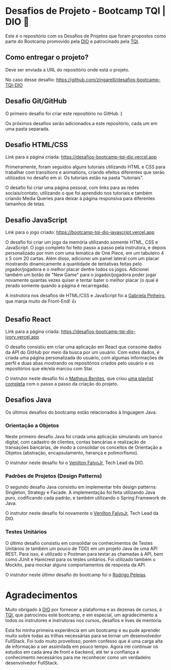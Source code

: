 # Desafios de Projeto - Bootcamp TQI | DIO 💯

Este é o repositório com os Desafios de Projetos que foram propostos como parte do Bootcamp promovido pela [DIO](https://www.dio.me) e patrocinado pela [TQI](https://www.tqi.com.br).

## Como entregar o projeto?
Deve ser enviada a URL do repositório onde está o projeto. 

No caso desse desafio: https://github.com/zingarelli/desafios-bootcamp-TQI-DIO

## Desafio Git/GitHub
O primeiro desafio foi criar este repositório no GitHub :)

Os próximos desafios serão adicionados a este repositório, cada um em uma pasta separada.

## Desafio HTML/CSS

Link para a página criada: https://desafios-bootcamp-tqi-dio.vercel.app

Primeiramente, foram seguidos alguns tutoriais utilizando HTML e CSS para trabalhar com transitions e animations, criando efeitos diferentes que serão utilizados no desafio em si. Os tutoriais estão na pasta "tutoriais".

O desafio foi criar uma página pessoal, com links para as redes sociais/contato, utilizando o que foi aprendido nos tutoriais e também criando Media Queries para deixar a página responsiva para diferentes tamanhos de telas. 

## Desafio JavaScript

Link para o jogo criado: https://bootcamp-tqi-dio-javascript.vercel.app

O desafio foi criar um jogo da memória utilizando somente HTML, CSS e JavaScript. O jogo completo foi feito passo a passo pela instrutora, e depois personalizado por mim com uma temática de One Piece, em um tabuleiro 4 x 5 com 20 cartas. Além disso, adicionei um painel lateral com um placar mostrando dinamicamente a quantidade de tentativas feitas pelo jogador/jogadora e o melhor placar dentre todos os jogos. Adicionei também um botão de "New Game" para o jogador/jogadora poder jogar novamente quantas vezes quiser e tentar bater o melhor placar (o qual é zerado somente quando a página é recarregada).

A instrutora nos desafios de HTML/CSS e JavaScript foi a [Gabriela Pinheiro](https://www.linkedin.com/in/gabrielapinheiro129/), que manja muito de Front-End! 👍

## Desafio React

Link para a página criada: https://desafios-bootcamp-tqi-dio-ivory.vercel.app

O desafio consistiu em criar uma aplicação em React que consome dados da API do GitHub por meio da busca por um usuário. Com estes dados, é criada uma página personalizada do usuário, com algumas informações de perfil e duas abas mostrando os repositórios criados pelo usuário e os repositórios que ele/ela marcou com Star.

O instrutor neste desafio foi o [Matheus Benites](https://www.linkedin.com/in/omatheusbenites/), que criou [uma playlist completa](https://www.youtube.com/watch?v=F1HqLD6TgCw&list=PLTv2Rbwcr_Cru7KIHcffE1Shg9X9Eix7a) com o passo a passo da criação do projeto.

## Desafios Java 
Os últimos desafios do bootcamp estão relacionados à linguagem Java.

### Orientação a Objetos
Neste primeiro desafio Java foi criada uma aplicação simulando um banco digital, com cadastro de clientes, contas bancárias e realização de transações bancárias, de modo a consolidar os conceitos de Orientação a Objetos (abstração, encapsulamento, herança e polimorfismo).

O instrutor neste desafio foi o [Venilton FalvoJr](https://www.linkedin.com/in/falvojr/), Tech Lead da DIO.

### Padrões de Projetos (Design Patterns)

O segundo desafio Java consistiu em implementar três design patterns: Singleton, Strategy e Facade. A implementação foi feita utilizando Java puro, codificando cada padrão, e também utilizando o Spring Framework de Java. 

O instrutor neste desafio foi novamente o [Venilton FalvoJr](https://www.linkedin.com/in/falvojr/), Tech Lead da DIO.

### Testes Unitários

O último desafio consistiu em consolidar os conhecimentos de Testes Unitários (e também um pouco de TDD) em um projeto Java de uma API REST. Para isso, é utilizado o Postman para testar as chamadas à API, bem como JUnit e Hamcrest para os testes unitários. Foi utilizado também o Mockito, para mockar alguns comportamentos de resposta da API.

O instrutor neste último desafio do bootcamp foi o [Rodrigo Peleias](https://www.linkedin.com/in/rodrigopeleias/).

# Agradecimentos

Muito obrigado à [DIO](https://www.dio.me) por fornecer a plataforma e as dezenas de cursos, à [TQI](https://www.tqi.com.br), que patrocinou este bootcamp, e em especial, um agradecimento a todos os instrutores e instrutoras nos cursos, desafios e lives de mentoria. 

Esta foi minha primeira experiência em um bootcamp e eu pude aprender muito sobre todas as trilhas necessárias para se tornar um desenvolvedor FullStack. Foi tudo muito proveitoso, porém confesso que é uma carga alta de informação a ser assimilada em pouco tempo. Agora irei continuar os estudos em cada área de front e backend, até ter a confiança e conhecimento necessários para me reconhecer como um verdadeiro desenvolvedor FullStack.